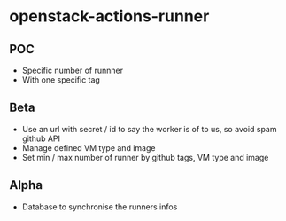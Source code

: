 # openstack-actions-runner

## POC
 - Specific number of runnner
 - With one specific tag

## Beta
 - Use an url with secret / id to say the worker is of to us, so avoid spam github API
 - Manage defined VM type and image
 - Set min / max number of runner by github tags, VM type and image

## Alpha
 - Database to synchronise the runners infos